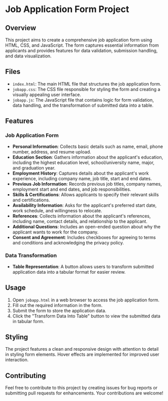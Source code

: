 # Job Application Form Project

## Overview

This project aims to create a comprehensive job application form using HTML, CSS, and JavaScript. The form captures essential information from applicants and provides features for data validation, submission handling, and data visualization.

## Files

- `index.html`: The main HTML file that structures the job application form.
- `jobapp.css`: The CSS file responsible for styling the form and creating a visually appealing user interface.
- `jobapp.js`: The JavaScript file that contains logic for form validation, data handling, and the transformation of submitted data into a table.

## Features

### Job Application Form

- **Personal Information**: Collects basic details such as name, email, phone number, address, and resume upload.
- **Education Section**: Gathers information about the applicant's education, including the highest education level, school/university name, major, and graduation year.
- **Employment History**: Captures details about the applicant's work experience, including company name, job title, start and end dates.
- **Previous Job Information**: Records previous job titles, company names, employment start and end dates, and job responsibilities.
- **Skills & Certifications**: Allows applicants to specify their relevant skills and certifications.
- **Availability Information**: Asks for the applicant's preferred start date, work schedule, and willingness to relocate.
- **References**: Collects information about the applicant's references, including name, contact details, and relationship to the applicant.
- **Additional Questions**: Includes an open-ended question about why the applicant wants to work for the company.
- **Consent and Agreement**: Includes checkboxes for agreeing to terms and conditions and acknowledging the privacy policy.

### Data Transformation

- **Table Representation**: A button allows users to transform submitted application data into a tabular format for easier review.

## Usage

1. Open `jobapp.html` in a web browser to access the job application form.
2. Fill out the required information in the form.
3. Submit the form to store the application data.
4. Click the "Transform Data Into Table" button to view the submitted data in tabular form.

## Styling

The project features a clean and responsive design with attention to detail in styling form elements. Hover effects are implemented for improved user interaction.

## Contributing

Feel free to contribute to this project by creating issues for bug reports or submitting pull requests for enhancements. Your contributions are welcome!
